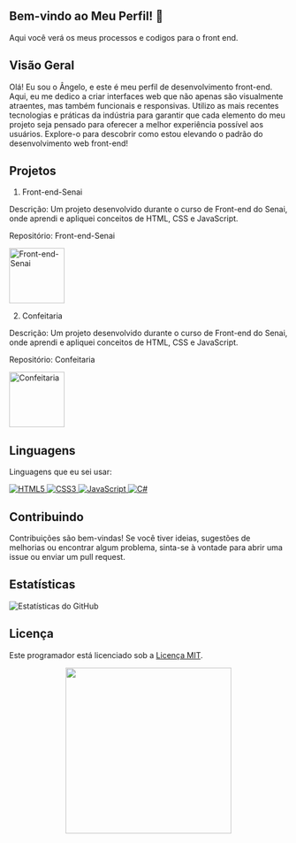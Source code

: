## Bem-vindo ao Meu Perfil! 🚀

Aqui você verá os meus processos e codigos para o front end.

## Visão Geral

Olá! Eu sou o Ângelo, e este é meu perfil de desenvolvimento front-end. Aqui, eu me dedico a criar interfaces web que não apenas são visualmente atraentes, mas também funcionais e responsivas. Utilizo as mais recentes tecnologias e práticas da indústria para garantir que cada elemento do meu projeto seja pensado para oferecer a melhor experiência possível aos usuários. Explore-o para descobrir como estou elevando o padrão do desenvolvimento web front-end!

## Projetos
1. Front-end-Senai

Descrição: Um projeto desenvolvido durante o curso de Front-end do Senai, onde aprendi e apliquei conceitos de HTML, CSS e JavaScript.

Repositório: Front-end-Senai

<a href="https://github.com/Hermes-Ecaflip/Front-end-Senai" target="_blank">
  <img src="https://logodownload.org/wp-content/uploads/2019/08/senai-logo-1.png" alt="Front-end-Senai" width="100">
</a>



2. Confeitaria

Descrição: Um projeto desenvolvido durante o curso de Front-end do Senai, onde aprendi e apliquei conceitos de HTML, CSS e JavaScript.

Repositório: Confeitaria

<a href="https://github.com/Hermes-Ecaflip/Confeitaria" target="_blank">
  <img src="https://github.com/Hermes-Ecaflip/Hermes-Ecaflip/assets/166053159/c63afdfb-44a0-46d2-8f1e-446cc4b7f638" alt="Confeitaria" width="100">
</a>



## Linguagens 

Linguagens que eu sei usar:

<a href="https://github.com/Hermes-Ecaflip">
    <img src="https://img.shields.io/badge/html5-%23E34F26.svg?style=for-the-badge&logo=html5&logoColor=white" alt="HTML5">
</a>

<a href="https://github.com/Hermes-Ecaflip">
    <img src="https://img.shields.io/badge/css3-%231572B6.svg?style=for-the-badge&logo=css3&logoColor=white" alt="CSS3">
</a>

<a href="https://github.com/Hermes-Ecaflip">
    <img src="https://img.shields.io/badge/javascript-%23323330.svg?style=for-the-badge&logo=javascript&logoColor=%#8B7765" alt="JavaScript">
</a>

<a href="https://github.com/Hermes-Ecaflip">
    <img src="https://img.shields.io/badge/c%23-%23239120.svg?style=for-the-badge&logo=c-sharp&logoColor=white" alt="C#">
</a>




## Contribuindo

Contribuições são bem-vindas! Se você tiver ideias, sugestões de melhorias ou encontrar algum problema, sinta-se à vontade para abrir uma issue ou enviar um pull request.

## Estatísticas

![Estatísticas do GitHub](https://github-readme-stats.vercel.app/api?username=Hermes-Ecaflip&show_icons=true&theme=radical)







## Licença

Este programador está licenciado sob a [Licença MIT](LICENSE).

<div align = "center">

<img height= "300" src = "https://github.com/Hermes-Ecaflip/Hermes-Ecaflip/assets/166053159/672576c1-f60b-4dc7-95f9-e78616db39e3">

</div>




